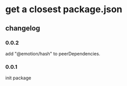 # get a closest package.json

## changelog

### 0.0.2

add "@emotion/hash" to peerDependencies.

### 0.0.1

init package
